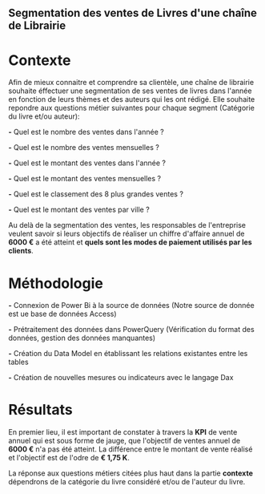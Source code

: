 ## Segmentation des ventes de Livres d'une chaîne de Librairie

# Contexte

Afin de mieux connaitre et comprendre sa clientèle, une chaîne de librairie souhaite éffectuer une segmentation de ses ventes de livres dans l'année en fonction de leurs thèmes et des auteurs qui les ont rédigé. Elle souhaite repondre aux questions métier suivantes pour chaque segment (Catégorie du livre et/ou auteur):

**-** Quel est le nombre des ventes dans l'année ? 

**-** Quel est le nombre des ventes mensuelles ? 

**-** Quel est le montant des ventes dans l'année ? 

**-** Quel est le montant des ventes mensuelles ? 

**-** Quel est le classement des 8 plus grandes ventes ? 

**-** Quel est le montant des ventes par ville ?

Au delà de la segmentation des ventes, les responsables de l'entreprise veulent savoir si leurs objectifs de réaliser un chiffre d'affaire annuel de **6000 €**  a été atteint et **quels sont les modes de paiement utilisés par les clients**.


# Méthodologie

**-** Connexion de Power Bi à la source de données (Notre source de donnée est ue base de données Access)

**-** Prétraitement des données dans PowerQuery (Vérification du format des données, gestion des données manquantes)

**-** Création du Data Model en établissant les relations existantes entre les tables 

**-** Création de nouvelles mesures ou indicateurs avec le langage Dax

# Résultats

En premier lieu, il est important de constater à travers la **KPI** de vente annuel qui est sous forme de jauge, que l'objectif de ventes annuel de **6000 €** n'a pas été atteint. La différence entre le montant de vente réalisé et l'objectif est de l'odre de **€ 1,75 K**.

La réponse aux questions métiers citées plus haut dans la partie **contexte** dépendrons de la catégorie du livre considéré et/ou de l'auteur du livre.










